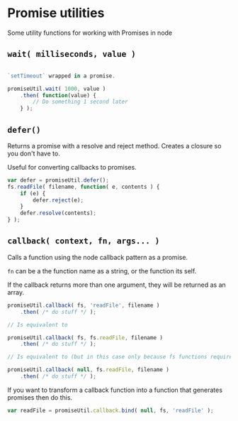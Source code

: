 # Promise utilities

Some utility functions for working with Promises in node

## `wait( milliseconds, value )`

```js

`setTimeout` wrapped in a promise.

promiseUtil.wait( 1000, value )
	.then( function(value) {
		// Do something 1 second later
	} );
```

## `defer()`

Returns a promise with a resolve and reject method.  Creates a closure so you don't have to.

Useful for converting callbacks to promises.

```js
var defer = promiseUtil.defer();
fs.readFile( filename, function( e, contents ) {
	if (e) {
		defer.reject(e);
	}
	defer.resolve(contents);
} );

```

## `callback( context, fn, args... )`

Calls a function using the node callback pattern as a promise.

`fn` can be a the function name as a string, or the function its self.

If the callback returns more than one argument, they will be returned as an array.

```js
promiseUtil.callback( fs, 'readFile', filename )
	.then( /* do stuff */ );

// Is equivalent to

promiseUtil.callback( fs, fs.readFile, filename )
	.then( /* do stuff */ );

// Is equivalent to (but in this case only because fs functions require no context)

promiseUtil.callback( null, fs.readFile, filename )
	.then( /* do stuff */ ); 
```

If you want to transform a callback function into a function that generates
promises then do this. 

```js
var readFile = promiseUtil.callback.bind( null, fs, 'readFile' );
```




